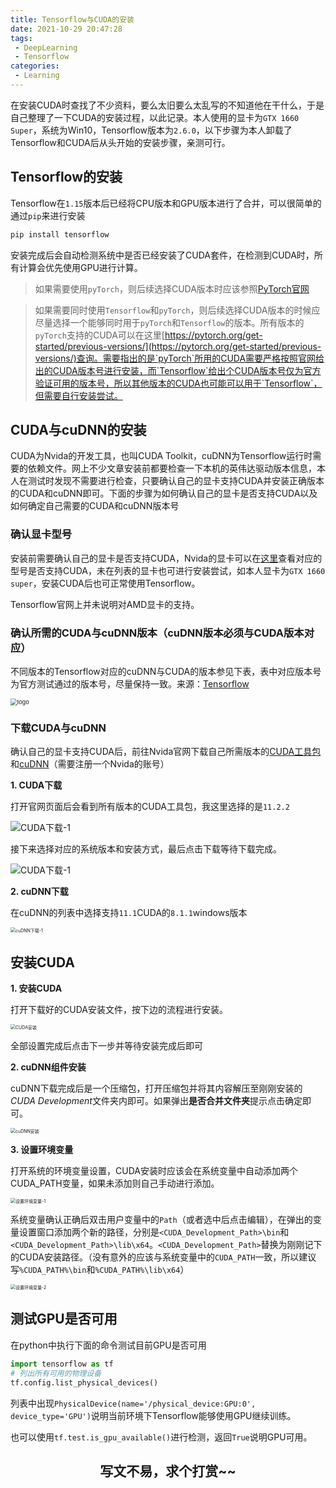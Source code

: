 ```yaml
---
title: Tensorflow与CUDA的安装
date: 2021-10-29 20:47:28
tags:
 - DeepLearning
 - Tensorflow
categories:
 - Learning
---
```


在安装CUDA时查找了不少资料，要么太旧要么太乱写的不知道他在干什么，于是自己整理了一下CUDA的安装过程，以此记录。本人使用的显卡为`GTX 1660 Super`，系统为Win10，Tensorflow版本为`2.6.0`，以下步骤为本人卸载了Tensorflow和CUDA后从头开始的安装步骤，亲测可行。

## Tensorflow的安装

Tensorflow在`1.15`版本后已经将CPU版本和GPU版本进行了合并，可以很简单的通过`pip`来进行安装
```powershell
pip install tensorflow
```

安装完成后会自动检测系统中是否已经安装了CUDA套件，在检测到CUDA时，所有计算会优先使用GPU进行计算。

> 如果需要使用`pyTorch`，则后续选择CUDA版本时应该参照[PyTorch官网](https://pytorch.org/get-started/locally/)

> 如果需要同时使用`Tensorflow`和`pyTorch`，则后续选择CUDA版本的时候应尽量选择一个能够同时用于`pyTorch`和`Tensorflow`的版本。所有版本的`pyTorch`支持的CUDA可以在这里[https://pytorch.org/get-started/previous-versions/](https://pytorch.org/get-started/previous-versions/)查询。需要指出的是`pyTorch`所用的CUDA需要严格按照官网给出的CUDA版本号进行安装，而`Tensorflow`给出个CUDA版本号仅为官方验证可用的版本号，所以其他版本的CUDA也可能可以用于`Tensorflow`，但需要自行安装尝试。

## CUDA与cuDNN的安装

CUDA为Nvida的开发工具，也叫CUDA Toolkit，cuDNN为Tensorflow运行时需要的依赖文件。网上不少文章安装前都要检查一下本机的英伟达驱动版本信息，本人在测试时发现不需要进行检查，只要确认自己的显卡支持CUDA并安装正确版本的CUDA和cuDNN即可。下面的步骤为如何确认自己的显卡是否支持CUDA以及如何确定自己需要的CUDA和cuDNN版本号

###  确认显卡型号

安装前需要确认自己的显卡是否支持CUDA，Nvida的显卡可以在[这里](https://developer.nvidia.com/cuda-gpus)查看对应的型号是否支持CUDA，未在列表的显卡也可进行安装尝试，如本人显卡为`GTX 1660 super`，安装CUDA后也可正常使用Tensorflow。

Tensorflow官网上并未说明对AMD显卡的支持。

### 确认所需的CUDA与cuDNN版本（**cuDNN版本必须与CUDA版本对应**）

不同版本的Tensorflow对应的cuDNN与CUDA的版本参见下表，表中对应版本号为官方测试通过的版本号，尽量保持一致。来源：[Tensorflow](https://tensorflow.google.cn/install/source_windows)

<img src="不同tf版本对应的cuDNN与CUDA.png"  alt="logo" style="zoom: 67%" align="center">

### 下载CUDA与cuDNN

确认自己的显卡支持CUDA后，前往Nvida官网下载自己所需版本的[CUDA工具包](https://developer.nvidia.com/cuda-toolkit-archive)和[cuDNN](https://developer.nvidia.com/rdp/cudnn-archive)（需要注册一个Nvida的账号）

**1. CUDA下载**

打开官网页面后会看到所有版本的CUDA工具包，我这里选择的是`11.2.2`

<img src="CUDA下载-1.png" alt="CUDA下载-1" align="center" />

接下来选择对应的系统版本和安装方式，最后点击下载等待下载完成。

<img src="CUDA下载-2.png" alt="CUDA下载-1" align="center"/>

**2. cuDNN下载**

在cuDNN的列表中选择支持`11.1`CUDA的`8.1.1`windows版本

<img src="cuDNN下载-1.png" alt="cuDNN下载-1" align="center" style="zoom: 50%"/>

## 安装CUDA

**1. 安装CUDA**

打开下载好的CUDA安装文件，按下边的流程进行安装。

<img src="CUDA安装.png" alt="CUDA安装" align="center" style="zoom: 50%"/>

全部设置完成后点击下一步并等待安装完成后即可

**2. cuDNN组件安装**

cuDNN下载完成后是一个压缩包，打开压缩包并将其内容解压至刚刚安装的*CUDA Development*文件夹内即可。如果弹出**是否合并文件夹**提示点击确定即可。

<img src="cuDNN安装.png" alt="cuDNN安装" align="center" style="zoom: 50%"/>

**3. 设置环境变量**

打开系统的环境变量设置，CUDA安装时应该会在系统变量中自动添加两个CUDA_PATH变量，如果未添加则自己手动进行添加。

<img src="设置环境变量-1.png" alt="设置环境变量-1" align="center" style="zoom: 50%"/>

系统变量确认正确后双击用户变量中的`Path`（或者选中后点击编辑），在弹出的变量设置窗口添加两个新的路径，分别是`<CUDA_Development_Path>\bin`和`<CUDA_Development_Path>\lib\x64`。`<CUDA_Development_Path>`替换为刚刚记下的CUDA安装路径。（没有意外的应该与系统变量中的`CUDA_PATH`一致，所以建议写`%CUDA_PATH%\bin`和`%CUDA_PATH%\lib\x64`）

<img src="设置环境变量-2.png" alt="设置环境变量-2" align="center" style="zoom: 50%"/>

## 测试GPU是否可用

在python中执行下面的命令测试目前GPU是否可用

```python
import tensorflow as tf
# 列出所有可用的物理设备
tf.config.list_physical_devices()
```

列表中出现`PhysicalDevice(name='/physical_device:GPU:0', device_type='GPU')`说明当前环境下Tensorflow能够使用GPU继续训练。

也可以使用`tf.test.is_gpu_available()`进行检测，返回`True`说明GPU可用。

<h2 align="center">写文不易，求个打赏~~</h2>  



